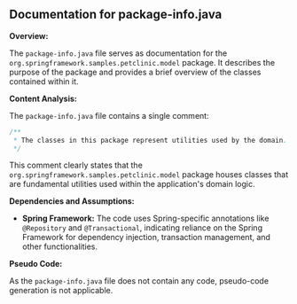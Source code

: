 ## Documentation for package-info.java

**Overview:**

The `package-info.java` file serves as documentation for the `org.springframework.samples.petclinic.model` package. It describes the purpose of the package and provides a brief overview of the classes contained within it.

**Content Analysis:**

The `package-info.java` file contains a single comment:

```java
/**
 * The classes in this package represent utilities used by the domain.
 */
```

This comment clearly states that the `org.springframework.samples.petclinic.model` package houses classes that are fundamental utilities used within the application's domain logic.

**Dependencies and Assumptions:**

* **Spring Framework:** The code uses Spring-specific annotations like `@Repository` and `@Transactional`, indicating reliance on the Spring Framework for dependency injection, transaction management, and other functionalities.

**Pseudo Code:**

As the `package-info.java` file does not contain any code, pseudo-code generation is not applicable.




